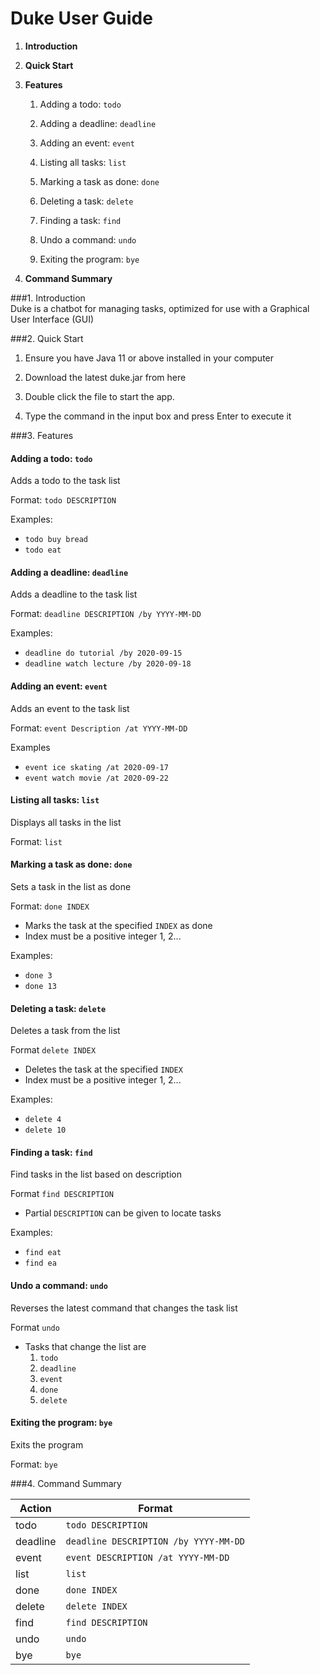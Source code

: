 # Duke User Guide

1. **Introduction**

2. **Quick Start**
3. **Features**
    1. Adding a todo: `todo`
    
    2. Adding a deadline: `deadline`
    3. Adding an event: `event`
    4. Listing all tasks: `list`
    5. Marking a task as done: `done`
    6. Deleting a task: `delete`
    7. Finding a task: `find`
    8. Undo a command: `undo`
    9. Exiting the program: `bye`
4. **Command Summary**

    
###1. Introduction    
Duke is a chatbot for managing tasks, optimized for use with a 
Graphical User Interface (GUI)

###2. Quick Start
1. Ensure you have Java 11 or above installed in your computer

2. Download the latest duke.jar from here
3. Double click the file to start the app.
4. Type the command in the input box and press Enter to execute it

###3. Features 
#### Adding a todo: `todo`
Adds a todo to the task list

Format: `todo DESCRIPTION`

Examples:
* `todo buy bread`
* `todo eat`

#### Adding a deadline: `deadline`
Adds a deadline to the task list

Format: `deadline DESCRIPTION /by YYYY-MM-DD`

Examples:
* `deadline do tutorial /by 2020-09-15`
* `deadline watch lecture /by 2020-09-18`

#### Adding an event: `event`
Adds an event to the task list

Format: `event Description /at YYYY-MM-DD`

Examples
* `event ice skating /at 2020-09-17`
* `event watch movie /at 2020-09-22`


#### Listing all tasks: `list`
Displays all tasks in the list

Format: `list`


#### Marking a task as done: `done`
Sets a task in the list as done

Format: `done INDEX`

* Marks the task at the specified `INDEX` as done
* Index must be a positive integer 1, 2...

Examples: 
* `done 3`
* `done 13`


#### Deleting a task: `delete`
Deletes a task from the list

Format `delete INDEX`

* Deletes the task at the specified `INDEX`
* Index must be a positive integer 1, 2...

Examples:
* `delete 4`
* `delete 10`


#### Finding a task: `find`
Find tasks in the list based on description

Format `find DESCRIPTION`

* Partial `DESCRIPTION` can be given to locate tasks

Examples:
* `find eat`
* `find ea`


#### Undo a command: `undo`
Reverses the latest command that changes the task list

Format `undo`

* Tasks that change the list are
    1. `todo`
    2. `deadline`
    3. `event`
    4. `done`
    5. `delete`

#### Exiting the program: `bye`
Exits the program

Format: `bye`


###4. Command Summary 

Action | Format
-------| ------------------
todo | `todo DESCRIPTION`
deadline | `deadline DESCRIPTION /by YYYY-MM-DD`
event | `event DESCRIPTION /at YYYY-MM-DD`
list | `list`
done | `done INDEX`
delete | `delete INDEX`
find | `find DESCRIPTION`
undo | `undo`
bye | `bye`

